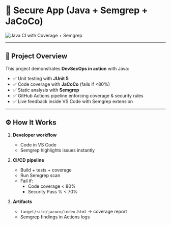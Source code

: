 # 🔐 Secure App (Java + Semgrep + JaCoCo)

![Java CI with Coverage + Semgrep](https://github.com/Shubh0808/SCAFFOLD/actions/workflows/ci.yml/badge.svg)

---

## 📌 Project Overview
This project demonstrates **DevSecOps in action** with Java:
- ✅ Unit testing with **JUnit 5**
- ✅ Code coverage with **JaCoCo** (fails if <80%)
- ✅ Static analysis with **Semgrep**
- ✅ GitHub Actions pipeline enforcing coverage & security rules
- ✅ Live feedback inside VS Code with Semgrep extension

---

## ⚙️ How It Works
1. **Developer workflow**
   - Code in VS Code
   - Semgrep highlights issues instantly

2. **CI/CD pipeline**
   - Build + tests + coverage
   - Run Semgrep scan
   - Fail if:
     - Code coverage < 80%
     - Security Pass % < 70%

3. **Artifacts**
   - `target/site/jacoco/index.html` → coverage report
   - Semgrep findings in Actions logs

